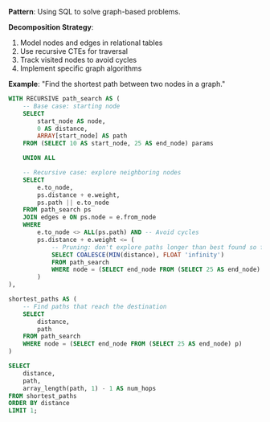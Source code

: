 **Pattern**: Using SQL to solve graph-based problems.

**Decomposition Strategy**:

1. Model nodes and edges in relational tables
2. Use recursive CTEs for traversal
3. Track visited nodes to avoid cycles
4. Implement specific graph algorithms

**Example**: "Find the shortest path between two nodes in a graph."

```SQL
WITH RECURSIVE path_search AS (
    -- Base case: starting node
    SELECT
        start_node AS node,
        0 AS distance,
        ARRAY[start_node] AS path
    FROM (SELECT 10 AS start_node, 25 AS end_node) params

    UNION ALL

    -- Recursive case: explore neighboring nodes
    SELECT
        e.to_node,
        ps.distance + e.weight,
        ps.path || e.to_node
    FROM path_search ps
    JOIN edges e ON ps.node = e.from_node
    WHERE
        e.to_node <> ALL(ps.path) AND -- Avoid cycles
        ps.distance + e.weight <= (
            -- Pruning: don't explore paths longer than best found so far
            SELECT COALESCE(MIN(distance), FLOAT 'infinity')
            FROM path_search
            WHERE node = (SELECT end_node FROM (SELECT 25 AS end_node) p)
        )
),

shortest_paths AS (
    -- Find paths that reach the destination
    SELECT
        distance,
        path
    FROM path_search
    WHERE node = (SELECT end_node FROM (SELECT 25 AS end_node) p)
)

SELECT
    distance,
    path,
    array_length(path, 1) - 1 AS num_hops
FROM shortest_paths
ORDER BY distance
LIMIT 1;
```